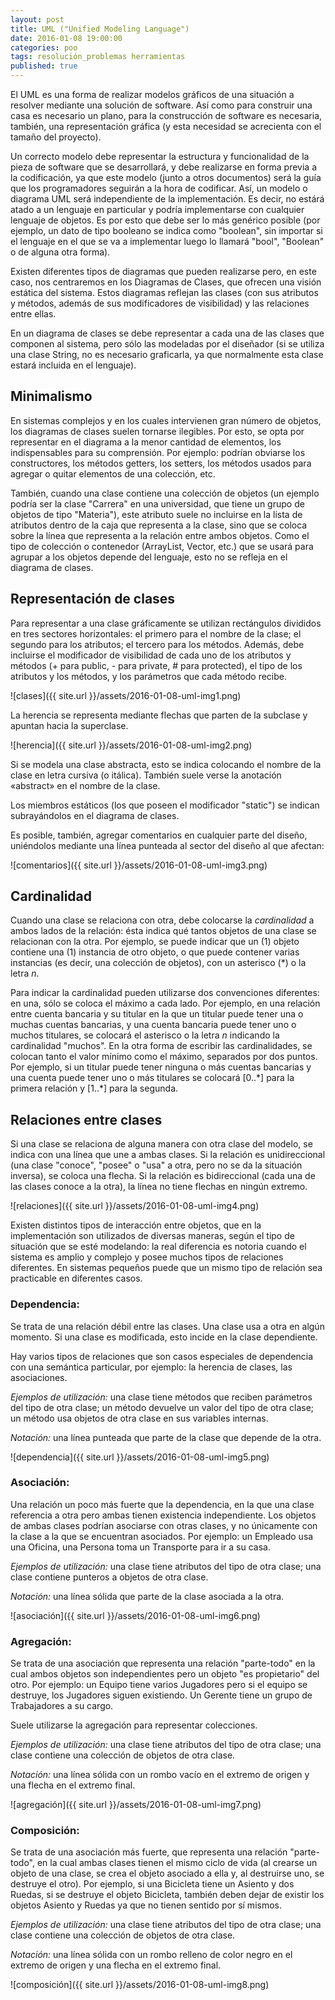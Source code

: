 ```yaml
---
layout: post
title: UML ("Unified Modeling Language")
date: 2016-01-08 19:00:00
categories: poo
tags: resolución_problemas herramientas
published: true
---
```


El UML es una forma de realizar modelos gráficos de una situación a resolver mediante una solución de software. Así como para construir una casa es necesario un plano, para la construcción de software es necesaria, también, una representación gráfica (y esta necesidad se acrecienta con el tamaño del proyecto).

Un correcto modelo debe representar la estructura y funcionalidad de la pieza de software que se desarrollará, y debe realizarse en forma previa a la codificación, ya que este modelo (junto a otros documentos) será la guía que los programadores seguirán a la hora de codificar. Así, un modelo o diagrama UML será independiente de la implementación. Es decir, no estárá atado a un lenguaje en particular y podría implementarse con cualquier lenguaje de objetos. Es por esto que debe ser lo más genérico posible (por ejemplo, un dato de tipo booleano se indica como "boolean", sin importar si el lenguaje en el que se va a implementar luego lo llamará "bool", "Boolean" o de alguna otra forma).

Existen diferentes tipos de diagramas que pueden realizarse pero, en este caso, nos centraremos en los Diagramas de Clases, que ofrecen una visión estática del sistema. Estos diagramas reflejan las clases (con sus atributos y métodos, además de sus modificadores de visibilidad) y las relaciones entre ellas.

En un diagrama de clases se debe representar a cada una de las clases que componen al sistema, pero sólo las modeladas por el diseñador (si se utiliza una clase String, no es necesario graficarla, ya que normalmente esta clase estará incluida en el lenguaje).


## Minimalismo

En sistemas complejos y en los cuales intervienen gran número de objetos, los diagramas de clases suelen tornarse ilegibles. Por esto, se opta por representar en el diagrama a la menor cantidad de elementos, los indispensables para su comprensión. Por ejemplo: podrían obviarse los constructores, los métodos getters, los setters, los métodos usados para agregar o quitar elementos de una colección, etc.
  
También, cuando una clase contiene una colección de objetos (un ejemplo podría ser la clase "Carrera" en una universidad, que tiene un grupo de objetos de tipo "Materia"), este atributo suele no incluirse en la lista de atributos dentro de la caja que representa a la clase, sino que se coloca sobre la línea que representa a la relación entre ambos objetos. Como el tipo de colección o contenedor (ArrayList, Vector, etc.) que se usará para agrupar a los objetos depende del lenguaje, esto no se refleja en el diagrama de clases.

## Representación de clases

Para representar a una clase gráficamente se utilizan rectángulos divididos en tres sectores horizontales: el primero para el nombre de la clase; el segundo para los atributos; el tercero para los métodos. Además, debe incluirse el modificador de visibilidad de cada uno de los atributos y métodos (+ para public, - para private, # para protected), el tipo de los atributos y los métodos, y los parámetros que cada método recibe.

![clases]({{ site.url }}/assets/2016-01-08-uml-img1.png)

La herencia se representa mediante flechas que parten de la subclase y apuntan hacia la superclase.

![herencia]({{ site.url }}/assets/2016-01-08-uml-img2.png)

Si se modela una clase abstracta, esto se indica colocando el nombre de la clase en letra cursiva (o itálica). También suele verse la anotación «abstract» en el nombre de la clase.

Los miembros estáticos (los que poseen el modificador "static") se indican subrayándolos en el diagrama de clases.
  
Es posible, también, agregar comentarios en cualquier parte del diseño, uniéndolos mediante una línea punteada al sector del diseño al que afectan:

![comentarios]({{ site.url }}/assets/2016-01-08-uml-img3.png)

## Cardinalidad

Cuando una clase se relaciona con otra, debe colocarse la _cardinalidad_ a ambos lados de la relación: ésta indica qué tantos objetos de una clase se relacionan con la otra. Por ejemplo, se puede indicar que un (1) objeto contiene una (1) instancia de otro objeto, o que puede contener varias instancias (es decir, una colección de objetos), con un asterisco (*) o la letra _n_.

Para indicar la cardinalidad pueden utilizarse dos convenciones diferentes: en una, sólo se coloca el máximo a cada lado. Por ejemplo, en una relación entre cuenta bancaria y su titular en la que un titular puede tener una o muchas cuentas bancarias, y una cuenta bancaria puede tener uno o muchos titulares, se colocará el asterisco o la letra _n_ indicando la cardinalidad "muchos". En la otra forma de escribir las cardinalidades, se colocan tanto el valor mínimo como el máximo, separados por dos puntos. Por ejemplo, si un titular puede tener ninguna o más cuentas bancarias y una cuenta puede tener uno o más titulares se colocará [0..\*] para la primera relación y [1..\*] para la segunda.


## Relaciones entre clases

Si una clase se relaciona de alguna manera con otra clase del modelo, se indica con una línea que une a ambas clases. Si la relación es unidireccional (una clase "conoce", "posee" o "usa" a otra, pero no se da la situación inversa), se coloca una flecha. Si la relación es bidireccional (cada una de las clases conoce a la otra), la línea no tiene flechas en ningún extremo.

![relaciones]({{ site.url }}/assets/2016-01-08-uml-img4.png)

Existen distintos tipos de interacción entre objetos, que en la implementación son utilizados de diversas maneras, según el tipo de situación que se esté modelando: la real diferencia es notoria cuando el sistema es amplio y complejo y posee muchos tipos de relaciones diferentes. En sistemas pequeños puede que un mismo tipo de relación sea practicable en diferentes casos.

### Dependencia:

Se trata de una relación débil entre las clases. Una clase usa a otra en algún momento. Si una clase es modificada, esto incide en la clase dependiente.

Hay varios tipos de relaciones que son casos especiales de dependencia con una semántica particular, por ejemplo: la herencia de clases, las asociaciones.

_Ejemplos de utilización:_ una clase tiene métodos que reciben parámetros del tipo de otra clase; un método devuelve un valor del tipo de otra clase; un método usa objetos de otra clase en sus variables internas.
  
_Notación:_ una línea punteada que parte de la clase que depende de la otra.

![dependencia]({{ site.url }}/assets/2016-01-08-uml-img5.png)

### Asociación:

Una relación un poco más fuerte que la dependencia, en la que una clase referencia a otra pero ambas tienen existencia independiente. Los objetos de ambas clases podrían asociarse con otras clases, y no únicamente con la clase a la que se encuentran asociados. Por ejemplo: un Empleado usa una Oficina, una Persona toma un Transporte para ir a su casa.

_Ejemplos de utilización:_ una clase tiene atributos del tipo de otra clase; una clase contiene punteros a objetos de otra clase.
  
_Notación:_ una línea sólida que parte de la clase asociada a la otra.

![asociación]({{ site.url }}/assets/2016-01-08-uml-img6.png)

### Agregación:

Se trata de una asociación que representa una relación "parte-todo" en la cual ambos objetos son independientes pero un objeto "es propietario" del otro. Por ejemplo: un Equipo tiene varios Jugadores pero si el equipo se destruye, los Jugadores siguen existiendo. Un Gerente tiene un grupo de Trabajadores a su cargo.

Suele utilizarse la agregación para representar colecciones.

_Ejemplos de utilización:_ una clase tiene atributos del tipo de otra clase; una clase contiene una colección de objetos de otra clase.
  
_Notación:_ una línea sólida con un rombo vacío en el extremo de origen y una flecha en el extremo final.

![agregación]({{ site.url }}/assets/2016-01-08-uml-img7.png)

### Composición:

Se trata de una asociación más fuerte, que representa una relación "parte-todo", en la cual ambas clases tienen el mismo ciclo de vida (al crearse un objeto de una clase, se crea el objeto asociado a ella y, al destruirse uno, se destruye el otro). Por ejemplo, si una Bicicleta tiene un Asiento y dos Ruedas, si se destruye el objeto Bicicleta, también deben dejar de existir los objetos Asiento y Ruedas ya que no tienen sentido por sí mismos.

_Ejemplos de utilización:_ una clase tiene atributos del tipo de otra clase; una clase contiene una colección de objetos de otra clase.
  
_Notación:_ una línea sólida con un rombo relleno de color negro en el extremo de origen y una flecha en el extremo final.

![composición]({{ site.url }}/assets/2016-01-08-uml-img8.png)
